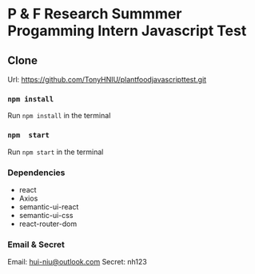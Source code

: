 # P & F Research Summmer Progamming Intern Javascript Test

## Clone

Url: https://github.com/TonyHNIU/plantfoodjavascripttest.git

### `npm install`

Run `npm install` in the terminal

### `npm  start`

Run `npm start` in the terminal

### Dependencies
- react
- Axios
- semantic-ui-react
- semantic-ui-css
- react-router-dom

### Email & Secret
Email: hui-niu@outlook.com
Secret: nh123
